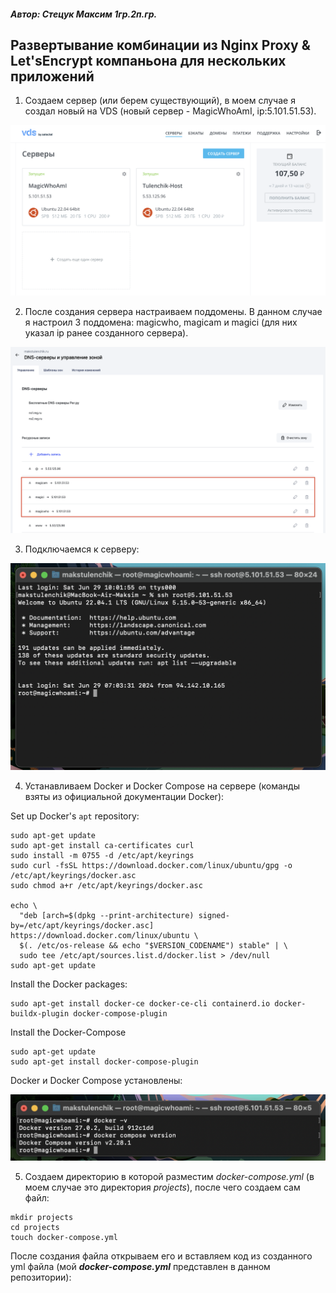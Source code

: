 #### _Автор: Стецук Максим 1гр.2п.гр._

## Развертывание комбинации из Nginx Proxy & Let'sEncrypt компаньона для нескольких приложений

1. Создаем сервер (или берем существующий), в моем случае я создал новый на VDS (новый сервер - MagicWhoAmI, ip:5.101.51.53).

![image_1](data/1.png)

2. После создания сервера настраиваем поддомены. В данном случае я настроил 3 поддомена: magicwho, magicam и magici (для них указал ip ранее созданного сервера).

![image_2](data/2.png)

3. Подключаемся к серверу:

![image_3](data/3.png)

4. Устанавливаем Docker и Docker Compose на сервере (команды взяты из официальной документации Docker):

Set up Docker's `apt` repository:
```console
sudo apt-get update
sudo apt-get install ca-certificates curl
sudo install -m 0755 -d /etc/apt/keyrings
sudo curl -fsSL https://download.docker.com/linux/ubuntu/gpg -o /etc/apt/keyrings/docker.asc
sudo chmod a+r /etc/apt/keyrings/docker.asc

echo \
  "deb [arch=$(dpkg --print-architecture) signed-by=/etc/apt/keyrings/docker.asc] https://download.docker.com/linux/ubuntu \
  $(. /etc/os-release && echo "$VERSION_CODENAME") stable" | \
  sudo tee /etc/apt/sources.list.d/docker.list > /dev/null
sudo apt-get update
```

Install the Docker packages:
```console
sudo apt-get install docker-ce docker-ce-cli containerd.io docker-buildx-plugin docker-compose-plugin
```

Install the Docker-Compose
```console
sudo apt-get update
sudo apt-get install docker-compose-plugin
```

Docker и Docker Compose установлены:

![image_4](data/4.png)

5. Создаем директорию в которой разместим _docker-compose.yml_ (в моем случае это директория _projects_), после чего создаем сам файл:

```console
mkdir projects
cd projects
touch docker-compose.yml
```

После создания файла открываем его и вставляем код из созданного yml файла (мой __*docker-compose.yml*__ представлен в данном репозитории):

